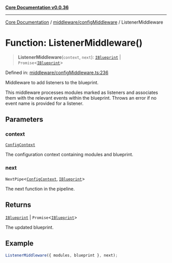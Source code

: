 [**Core Documentation v0.0.36**](../../../README.md)

***

[Core Documentation](../../../modules.md) / [middleware/configMiddleware](../README.md) / ListenerMiddleware

# Function: ListenerMiddleware()

> **ListenerMiddleware**(`context`, `next`): [`IBlueprint`](../../../declarations/type-aliases/IBlueprint.md) \| `Promise`\<[`IBlueprint`](../../../declarations/type-aliases/IBlueprint.md)\>

Defined in: [middleware/configMiddleware.ts:236](https://github.com/stonemjs/core/blob/9f959fbf0878444ad50749e09c8b1ee612a83d71/src/middleware/configMiddleware.ts#L236)

Middleware to add listeners to the blueprint.

This middleware processes modules marked as listeners and associates them with the relevant
events within the blueprint. Throws an error if no event name is provided for a listener.

## Parameters

### context

[`ConfigContext`](../../../declarations/interfaces/ConfigContext.md)

The configuration context containing modules and blueprint.

### next

`NextPipe`\<[`ConfigContext`](../../../declarations/interfaces/ConfigContext.md), [`IBlueprint`](../../../declarations/type-aliases/IBlueprint.md)\>

The next function in the pipeline.

## Returns

[`IBlueprint`](../../../declarations/type-aliases/IBlueprint.md) \| `Promise`\<[`IBlueprint`](../../../declarations/type-aliases/IBlueprint.md)\>

The updated blueprint.

## Example

```typescript
ListenerMiddleware({ modules, blueprint }, next);
```
